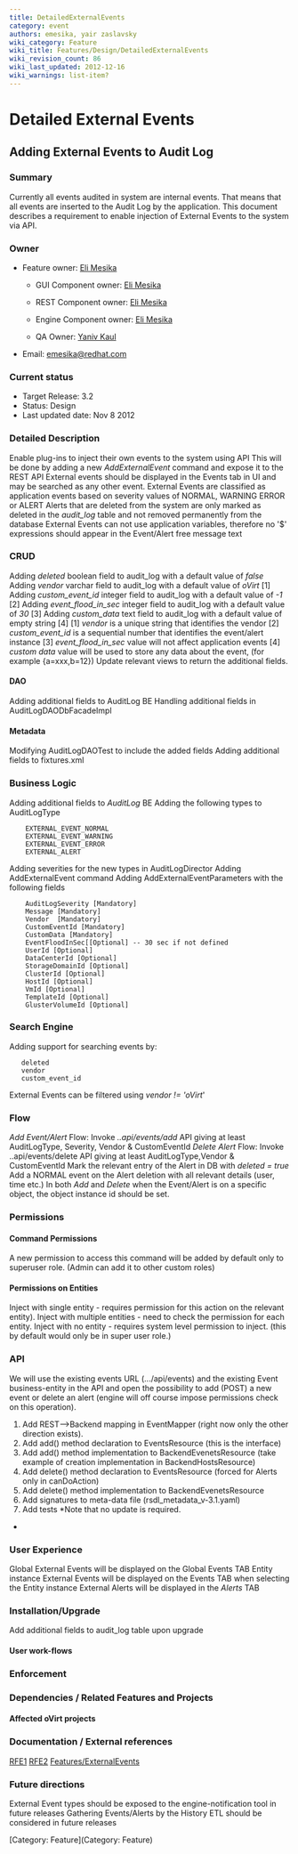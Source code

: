 ```yaml
---
title: DetailedExternalEvents
category: event
authors: emesika, yair zaslavsky
wiki_category: Feature
wiki_title: Features/Design/DetailedExternalEvents
wiki_revision_count: 86
wiki_last_updated: 2012-12-16
wiki_warnings: list-item?
---
```


# Detailed External Events

## Adding External Events to Audit Log

### Summary

Currently all events audited in system are internal events. That means that all events are inserted to the Audit Log by the application.
This document describes a requirement to enable injection of External Events to the system via API.

### Owner

*   Feature owner: [ Eli Mesika](User:emesika)

    * GUI Component owner: [ Eli Mesika](User:emesika)

    * REST Component owner: [ Eli Mesika](User:emesika)

    * Engine Component owner: [ Eli Mesika](User:emesika)

    * QA Owner: [ Yaniv Kaul](User:ykaul)

*   Email: emesika@redhat.com

### Current status

*   Target Release: 3.2
*   Status: Design
*   Last updated date: Nov 8 2012

### Detailed Description

Enable plug-ins to inject their own events to the system using API
This will be done by adding a new *AddExternalEvent* command and expose it to the REST API
External events should be displayed in the Events tab in UI and may be searched as any other event.
External Events are classified as application events based on severity values of NORMAL, WARNING ERROR or ALERT
Alerts that are deleted from the system are only marked as deleted in the *audit_log* table and not removed permanently from the database
External Events can not use application variables, therefore no '$' expressions should appear in the Event/Alert free message text

### CRUD

Adding *deleted* boolean field to audit_log with a default value of *false*
Adding *vendor* varchar field to audit_log with a default value of *oVirt* [1]
Adding *custom_event_id* integer field to audit_log with a default value of *-1* [2]
Adding *event_flood_in_sec* integer field to audit_log with a default value of *30* [3]
Adding *custom_data* text field to audit_log with a default value of empty string [4]
 [1] *vendor* is a unique string that identifies the vendor
[2] *custom_event_id* is a sequential number that identifies the event/alert instance
[3] *event_flood_in_sec* value will not affect application events
[4] *custom data* value will be used to store any data about the event, (for example {a=xxx,b=12})
 Update relevant views to return the additional fields.

#### DAO

Adding additional fields to AuditLog BE
Handling additional fields in AuditLogDAODbFacadeImpl

#### Metadata

Modifying AuditLogDAOTest to include the added fields
Adding additional fields to fixtures.xml

### Business Logic

Adding additional fields to *AuditLog* BE
 Adding the following types to AuditLogType

        EXTERNAL_EVENT_NORMAL  
        EXTERNAL_EVENT_WARNING 
        EXTERNAL_EVENT_ERROR   
        EXTERNAL_ALERT

Adding severities for the new types in AuditLogDirector
Adding AddExternalEvent command
Adding AddExternalEventParameters with the following fields

        AuditLogSeverity [Mandatory]
        Message [Mandatory]
        Vendor  [Mandatory]
        CustomEventId [Mandatory]
        CustomData [Mandatory]
        EventFloodInSec[[Optional] -- 30 sec if not defined
        UserId [Optional]
        DataCenterId [Optional]
        StorageDomainId [Optional]
        ClusterId [Optional]
        HostId [Optional]
        VmId [Optional]
        TemplateId [Optional]
        GlusterVolumeId [Optional]

### Search Engine

Adding support for searching events by:

       deleted
       vendor
       custom_event_id

External Events can be filtered using *vendor != 'oVirt*'

### Flow

*Add Event/Alert* Flow:
Invoke *..api/events/add* API giving at least AuditLogType, Severity, Vendor & CustomEventId
 *Delete Alert* Flow:
Invoke ..api/events/delete API giving at least AuditLogType,Vendor & CustomEventId Mark the relevant entry of the Alert in DB with *deleted = true*
Add a NORMAL event on the Alert deletion with all relevant details (user, time etc.)
 In both *Add* and *Delete* when the Event/Alert is on a specific object, the object instance id should be set.

### Permissions

#### Command Permissions

A new permission to access this command will be added by default only to superuser role. (Admin can add it to other custom roles)

#### Permissions on Entities

Inject with single entity - requires permission for this action on the relevant entity).
Inject with multiple entities - need to check the permission for each entity.
Inject with no entity - requires system level permission to inject.
(this by default would only be in super user role.)

### API

We will use the existing events URL (.../api/events) and the existing Event business-entity in the API and open the possibility to add (POST) a new event or delete an alert (engine will off course impose permissions check on this operation).
 1) Add REST-->Backend mapping in EventMapper (right now only the other direction exists).
2) Add add() method declaration to EventsResource (this is the interface)
3) Add add() method implementation to BackendEvenetsResource (take example of creation implementation in BackendHostsResource)
4) Add delete() method declaration to EventsResource (forced for Alerts only in canDoAction)
5) Add delete() method implementation to BackendEvenetsResource
6) Add signatures to meta-data file (rsdl_metadata_v-3.1.yaml)
7) Add tests
*Note that no update is required.
*

### User Experience

Global External Events will be displayed on the Global Events TAB
Entity instance External Events will be displayed on the Events TAB when selecting the Entity instance
External Alerts will be displayed in the *Alerts* TAB

### Installation/Upgrade

Add additional fields to audit_log table upon upgrade

#### User work-flows

### Enforcement

### Dependencies / Related Features and Projects

#### Affected oVirt projects

### Documentation / External references

[RFE1](https://bugzilla.redhat.com/show_bug.cgi?id=866123)
[RFE2](https://bugzilla.redhat.com/show_bug.cgi?id=873223)
 [Features/ExternalEvents](Features/ExternalEvents)

### Future directions

External Event types should be exposed to the engine-notification tool in future releases
Gathering Events/Alerts by the History ETL should be considered in future releases

[Category: Feature](Category: Feature)

